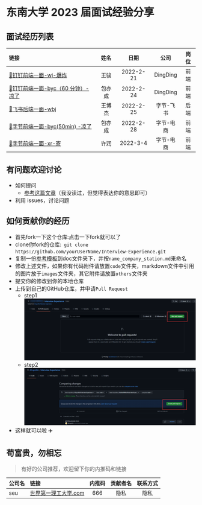 # 东南大学 2023 届面试经验分享

## 面试经历列表

|                  链接                   |  姓名  |   日期    |   公司    | 岗位 |
| :------------------------------------- | :----: | :-------: | :-------: | :--: |
| [:link:钉钉前端一面-wj-爆炸](./doc/wj_dingding_fontend.md)  |  王骏  | 2022-2-21 | DingDing  | 前端 |
| [:link:钉钉前端一面-byc（60 分钟）-凉了](./doc/byc_dingding_fontend.md) | 包亦成 | 2022-2-24 | DingDing  | 前端 |
| [:link:飞书后端一面-wbj](./doc/wbj_bytedance_backend.md) | 王博杰 | 2022-2-25 | 字节-飞书 | 后端 |
| [:link:字节前端一面-byc(50min) -凉了](./doc/byc_bytedance_fontend.md) |包亦成 | 2022-2-28 | 字节-电商 | 前端 |
| [:link:字节前端一面-xr-寄](./doc/xr_bytedance_fontend.md) |许润 | 2022-3-4 | 字节-电商 | 前端 |

## 有问题欢迎讨论

- 如何提问
  - [参考这篇文章](https://github.com/ryanhanwu/How-To-Ask-Questions-The-Smart-Way/blob/main/README-zh_CN.md)（我没读过，但觉得表达你的意思即可）
- 利用 issues，讨论问题

## 如何贡献你的经历

- 首先fork一下这个仓库:点击一下fork就可以了
- clone你fork的仓库:` git clone https://github.com/yourUserName/Interview-Experience.git`
- 复制一份[参考模板](./template.md)到doc文件夹下，并按`name_company_station.md`来命名
- 修改上述文件，如果你有代码附件请放置`code`文件夹，markdown文件中引用的图片放于`images`文件夹，其它附件请放置`others`文件夹
- 提交你的修改到你的本地仓库
- 上传到自己的GitHub仓库，并申请`Pull Request`
  * step1
  ![](images/pr_example1.png)
  * step2
  ![](images/pr_example2.png)
- 这样就可以啦 :airplane:
 



## 苟富贵，勿相忘

> 有好的公司推荐，欢迎留下你的内推码和链接

| 公司名 | 链接                                                 | 内推码 | 贡献者名 | 联系方式 |
| :----- | :--------------------------------------------------- | :----: | :------: | :------: |
| seu    | [世界第一理工大学.com](https://世界第一理工大学.com) |  666   |   隐私   |   隐私   |
